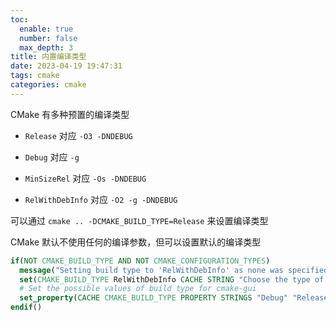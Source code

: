 ```yaml
---
toc:
  enable: true
  number: false
  max_depth: 3
title: 内置编译类型
date: 2023-04-19 19:47:31
tags: cmake
categories: cmake
---
```


CMake 有多种预置的编译类型

- `Release` 对应 `-O3 -DNDEBUG`

- `Debug` 对应 `-g`

- `MinSizeRel` 对应 `-Os -DNDEBUG`

- `RelWithDebInfo` 对应 `-O2 -g -DNDEBUG`

可以通过 `cmake .. -DCMAKE_BUILD_TYPE=Release` 来设置编译类型

CMake 默认不使用任何的编译参数，但可以设置默认的编译类型

```cmake
if(NOT CMAKE_BUILD_TYPE AND NOT CMAKE_CONFIGURATION_TYPES)
  message("Setting build type to 'RelWithDebInfo' as none was specified.")
  set(CMAKE_BUILD_TYPE RelWithDebInfo CACHE STRING "Choose the type of build." FORCE)
  # Set the possible values of build type for cmake-gui
  set_property(CACHE CMAKE_BUILD_TYPE PROPERTY STRINGS "Debug" "Release" "MinSizeRel" "RelWithDebInfo")
endif()
```